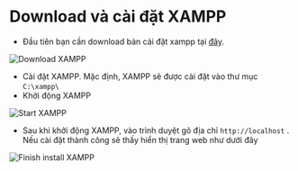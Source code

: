 # Download và cài đặt XAMPP

* Đầu tiên bạn cần download bản cài đặt xampp tại [đây](https://www.apachefriends.org/download.html).

![Download XAMPP](/img/download_xampp.png)

* Cài đặt XAMPP. Mặc định, XAMPP sẽ được cài đặt vào thư mục `C:\xampp\`
* Khởi động XAMPP

![Start XAMPP](/img/start_xampp.gif)

* Sau khi khởi động XAMPP, vào trình duyệt gõ địa chỉ `http://localhost` . Nếu cài đặt thành công sẽ thấy hiển thị trang web như dưới đây

![Finish install XAMPP](/img/finish_install_xampp.png)
